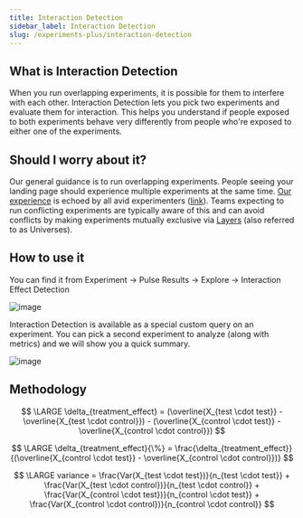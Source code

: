 ```yaml
---
title: Interaction Detection
sidebar_label: Interaction Detection
slug: /experiments-plus/interaction-detection
---
```


## What is Interaction Detection

When you run overlapping experiments, it is possible for them to interfere with each other. Interaction Detection lets you pick two experiments and evaluate them for interaction. This helps you understand if people exposed to both experiments behave very differently from people who're exposed to either one of the experiments.

## Should I worry about it?

Our general guidance is to run overlapping experiments. People seeing your landing page should experience multiple experiments at the same time. [Our experience](https://www.statsig.com/blog/embracing-overlapping-a-b-tests-and-the-danger-of-isolating-experiments) is echoed by all avid experimenters ([link](https://www.microsoft.com/en-us/research/articles/a-b-interactions-a-call-to-relax/)). Teams expecting to run conflicting experiments are typically aware of this and can avoid conflicts by making experiments mutually exclusive via [Layers](/layers) (also referred to as Universes).

## How to use it

You can find it from Experiment -> Pulse Results -> Explore -> Interaction Effect Detection

![image](https://graphite-user-uploaded-assets-prod.s3.amazonaws.com/jZMgd0DwQQ1ecgiZmsNS/b49e62b2-ba95-4db3-8d5a-3ce3f08b620d.png)

Interaction Detection is available as a special custom query on an experiment. You can pick a second experiment to analyze (along with metrics) and we will show you a quick summary.

![image](https://graphite-user-uploaded-assets-prod.s3.amazonaws.com/jZMgd0DwQQ1ecgiZmsNS/dd24b23b-d562-4a4e-9b0a-6443b083f24a.png)

## Methodology

$$
\LARGE
\delta_{treatment_effect} = (\overline{X_{test \cdot test}} - \overline{X_{test \cdot control}}) - (\overline{X_{control \cdot test}} - \overline{X_{control \cdot control}})
$$

$$
\LARGE
\delta_{treatment_effect}{\%} = \frac{\delta_{treatment_effect}}{(\overline{X_{control \cdot test}} - \overline{X_{control \cdot control}})}
$$

$$
\LARGE
variance = \frac{Var(X_{test \cdot test})}{n_{test \cdot test}} + \frac{Var(X_{test \cdot control})}{n_{test \cdot control}} + \frac{Var(X_{control \cdot test})}{n_{control \cdot test}} + \frac{Var(X_{control \cdot control})}{n_{control \cdot control}}
$$
